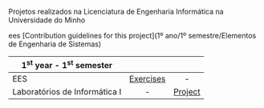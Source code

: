 Projetos realizados na Licenciatura de Engenharia Informática na Universidade do Minho


ees [Contribution guidelines for this project](1º ano/1º semestre/Elementos de Engenharia de Sistemas)

| 1<sup>st</sup> year - 1<sup>st</sup> semester | | |
| --- | :---: | :---: |
| EES | [Exercises](https://github.com/joanabranco/Projetos-Universidade/tree/main/1%C2%BA%20ano/1%C2%BA%20semestre/Elementos%20de%20Engenharia%20de%20Sistemas/SASUM%20Eats) | - |
| Laboratórios de Informática I | - | [Project](https://github.com/...) |

